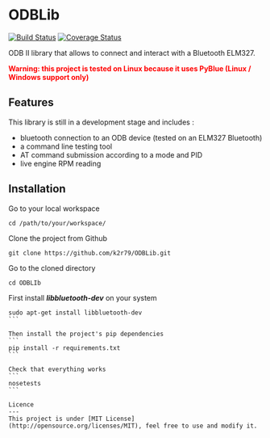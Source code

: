 ODBLib
======
[![Build Status](https://travis-ci.org/k2r79/ODBLib.svg?branch=develop)](https://travis-ci.org/k2r79/ODBLib) [![Coverage Status](https://coveralls.io/repos/k2r79/ODBLib/badge.png?branch=develop)](https://coveralls.io/r/k2r79/ODBLib?branch=develop)

ODB II library that allows to connect and interact with a Bluetooth ELM327.

<b style='color:red'>Warning: this project is tested on Linux because it uses PyBlue (Linux / Windows support only)</b>

Features
---
This library is still in a development stage and includes :
- bluetooth connection to an ODB device (tested on an ELM327 Bluetooth)
- a command line testing tool
- AT command submission according to a mode and PID
- live engine RPM reading

Installation
---
Go to your local workspace
```
cd /path/to/your/workspace/
```

Clone the project from Github
``` 
git clone https://github.com/k2r79/ODBLib.git
```

Go to the cloned directory
```
cd ODBLIb
```

First install ***libbluetooth-dev*** on your system
````
sudo apt-get install libbluetooth-dev
```

Then install the project's pip dependencies
```
pip install -r requirements.txt
```

Check that everything works
```
nosetests
```

Licence
---
This project is under [MIT License](http://opensource.org/licenses/MIT), feel free to use and modify it.
